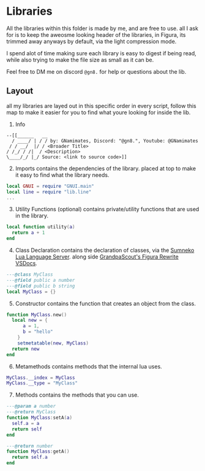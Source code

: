 # Libraries
All the libraries within this folder is made by me, and are free to use. all I ask for is to keep the aweosme looking header of the libraries, in Figura, its trimmed away anyways by default, via the light compression mode.

I spend alot of time making sure each library is easy to digest if being read, while also trying to make the file size as small as it can be.

Feel free to DM me on discord `@gn8.` for help or questions about the lib.
## Layout
all my libraries are layed out in this specific order in every script, follow this map to make it easier for you to find what youre looking for inside the lib.

1. Info
```
--[[______   __
  / ____/ | / / by: GNamimates, Discord: "@gn8.", Youtube: @GNamimates
 / / __/  |/ / <Broader Title>
/ /_/ / /|  / <Description>
\____/_/ |_/ Source: <link to source code>]]
```
2. Imports
contains the dependencies of the library. placed at top to make it easy to find what the library needs.
```lua
local GNUI = require "GNUI.main"
local line = require "lib.line"
...
```
3. Utility Functions (optional)
contains private/utility functions that are used in the library.
```lua
local function utility(a)
  return a + 1
end
```
4. Class Declaration
contains the declaration of classes, via the [Sumneko Lua Language Server](https://github.com/LuaLS/lua-language-server/wiki/Annotations#tips). along side [GrandpaScout's Figura Rewrite VSDocs](https://github.com/GrandpaScout/FiguraRewriteVSDocs/tree/latest).
```lua
---@class MyClass
---@field public a number
---@field public b string
local MyClass = {}

```
5. Constructor
contains the function that creates an object from the class.
```lua
function MyClass.new()
  local new = {
      a = 1,
      b = "hello"
    }
    setmetatable(new, MyClass)
  return new
end
```
6. Metamethods
contains methods that the internal lua uses.
```lua
MyClass.__index = MyClass
MyClass.__type = "MyClass"
```

7. Methods
contains the methods that you can use.
```lua
---@param a number
---@return MyClass
function MyClass:setA(a)
  self.a = a
  return self
end

---@return number
function MyClass:getA()
  return self.a
end
```